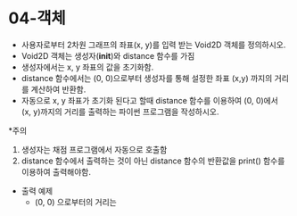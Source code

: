 # 04-객체

- 사용자로부터 2차원 그래프의 좌표(x, y)를 입력 받는 Void2D 객체를 정의하시오.
- Void2D 객체는 생성자(__init__)와 distance 함수를 가짐
- 생성자에서는 x, y 좌표의 값을 초기화함.
- distance 함수에서는 (0, 0)으로부터 생성자를 통해 설정한 좌표 (x,y) 까지의 거리를 계산하여 반환함.
- 자동으로 x, y 좌표가 초기화 된다고 할때 distance 함수를 이용하여 (0, 0)에서 (x, y)까지의 거리를 출력하는 파이썬 프로그램을 작성하시오.

*주의
1) 생성자는 채점 프로그램에서 자동으로 호출함
2) distance 함수에서 출력하는 것이 아닌 distance 함수의 반환값을 print() 함수를 이용하여 출력해야함.
  
- 출력 예제
  * (0, 0) 으로부터의 거리는 
